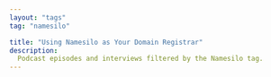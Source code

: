 ```yaml
---
layout: "tags"
tag: "namesilo"

title: "Using Namesilo as Your Domain Registrar"
description:
  Podcast episodes and interviews filtered by the Namesilo tag. 
---
```

